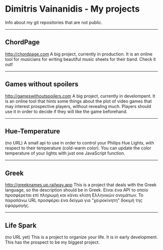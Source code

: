 # Dimitris Vainanidis - My projects
 Info about my git repositories that are not public.

<hr>

## ChordPage
http://chordpage.com
A big project, currently in production. It is an online tool for musicians for writing beautiful music sheets for their band. Check it out!

<hr>

## Games without spoilers
http://gameswithoutspoilers.com
A big project, currently in develompent. It is an online tool that hints some things about the plot of video games that may interest prospective players, without revealing much. Players should use it in order to decide if they will like the game beforehand. 

<hr>

## Hue-Temperature
(no URL)
A small api to use in order to control your Philips Hue Lights, with respect to their temperature (cold-warm color). You can update the color temperature of your lights with just one JavaScript function.

<hr>

## Greek 
http://greeknames.up.railway.app
This is a project that deals with the Greek language, so the description should be in Greek.
Είναι ένα API το οποίο προσφέρεται επί πληρωμή και κάνει κλίση Ελληνικών ονομάτων. Το παραπάνω URL προσφέρει ένα δείγμα για "χειροκίνητη" δοκιμή της εφαρμογής. 

<hr>


## Life Spark 
(no URL yet)
This is a project to organize your life. It is in early development. This has the prospect to be my biggest project. 



